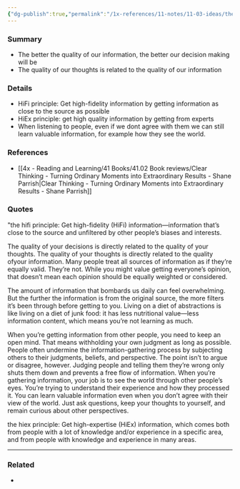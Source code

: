 ```yaml
---
{"dg-publish":true,"permalink":"/1x-references/11-notes/11-03-ideas/the-quality-of-your-decisions-depends-on-the-quality-of-your-thinking/","title":"The quality of your decisions depends on the quality of your thinking","created":"2023-12-22T20:45:08.000+03:00","updated":"2024-02-14T20:18:22.059+03:00"}
---
```



### Summary
- The better the quality of our information, the better our decision making will be
- The quality of our thoughts is related to the quality of our information

### Details
- HiFi principle: Get high-fidelity information by getting information as close to the source as possible
- HiEx principle: get high quality information by getting from experts
- When listening to people, even if we dont agree with them we can still learn valuable information, for example how they see the world.

### References
- [[4x - Reading and Learning/41 Books/41.02 Book reviews/Clear Thinking - Turning Ordinary Moments into Extraordinary Results - Shane  Parrish\|Clear Thinking - Turning Ordinary Moments into Extraordinary Results - Shane  Parrish]]

### Quotes
"the hifi principle: Get high-fidelity (HiFi) information—information that’s close to the source and unfiltered by other people’s biases and interests.

The quality of your decisions is directly related to the quality of your thoughts. The quality of your thoughts is directly related to the quality ofyour information. Many people treat all sources of information as if they’re equally valid. They’re not. While you might value getting everyone’s opinion, that doesn’t mean each opinion should be equally weighted or considered.

The amount of information that bombards us daily can feel overwhelming. But the further the information is from the original source, the more filters it’s been through before getting to you. Living on a diet of abstractions is like living on a diet of junk food: it has less nutritional value—less information content, which means you’re not learning as much.

When you’re getting information from other people, you need to keep an open mind. That means withholding your own judgment as long as possible. People often undermine the information-gathering process by subjecting others to their judgments, beliefs, and perspective. The point isn’t to argue or disagree, however. Judging people and telling them they’re wrong only shuts them down and prevents a free flow of information. When you’re gathering information, your job is to see the world through other people’s eyes. You’re trying to understand their experience and how they processed it. You can learn valuable information even when you don’t agree with their view of the world. Just ask questions, keep your thoughts to yourself, and remain curious about other perspectives.

the hiex principle: Get high-expertise (HiEx) information, which comes both from people with a lot of knowledge and/or experience in a specific area, and from people with knowledge and experience in many areas.

---


### Related
- 